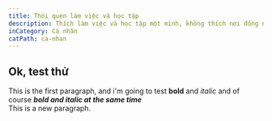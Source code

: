 ```yaml
---
title: Thói quen làm việc và học tập
description: Thích làm việc và học tập một mình, không thích nơi đông người cho lắm, thích tự học và khi gặp vấn đề không hiểu nổi thì mới muốn có ai đó giúp. Thường chỉ thích giao tiếp qua các thiết bị như tin nhắn facebook...
inCategory: Cá nhân
catPath: ca-nhan
---
```


## Ok, test thử
This is the first paragraph, and i'm going to test **bold** and *italic* and of course ***bold and italic at the same time***<br>
This is a new paragraph.
<br>
<br>
<br>
